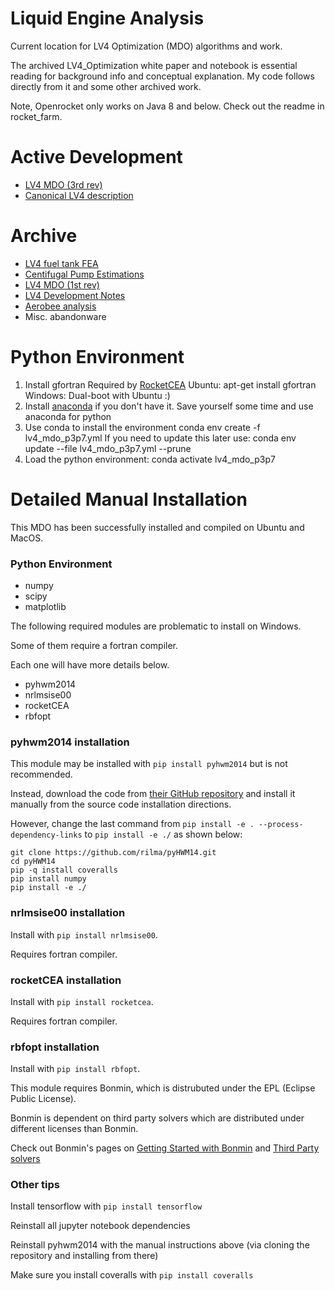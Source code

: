 # Liquid Engine Analysis

Current location for LV4 Optimization (MDO) algorithms and work.

The archived LV4_Optimization white paper and notebook is essential reading for background info and conceptual explanation. My code follows directly from it and some other archived work.

Note, Openrocket only works on Java 8 and below. Check out the readme in rocket_farm.

# Active Development
* [LV4 MDO (3rd rev)](http://nbviewer.jupyter.org/github/psas/liquid-engine-analysis/blob/master/Simulation_and_Optimization/Multidisciplinary_Design_Optimization.ipynb)
* [Canonical LV4 description](http://nbviewer.ipython.org/github/psas/liquid-engine-analysis/blob/master/LV4_canonical/lv4_optimizer_output.txt)

# Archive
* [LV4 fuel tank FEA](http://nbviewer.ipython.org/github/psas/liquid-engine-analysis/blob/master/archive/AirframeFEA/LV4FuelTankParameters.ipynb)
* [Centifugal Pump Estimations](http://nbviewer.ipython.org/github/psas/liquid-engine-analysis/blob/master/archive/electric_pump_calcs/pump_sizing.ipynb)
* [LV4 MDO (1st rev)](http://nbviewer.ipython.org/github/psas/liquid-engine-analysis/blob/master/archive/LV4_Optimization.ipynb)
* [LV4 Development Notes](http://nbviewer.ipython.org/github/psas/liquid-engine-analysis/blob/master/archive/rocket_notes)
* [Aerobee analysis](http://nbviewer.ipython.org/github/psas/liquid-engine-analysis/blob/master/archive/aerobee-150-reconstruction/AJ11-26.ipynb)
* Misc. abandonware

# Python Environment
1) Install gfortran
   Required by [RocketCEA](https://rocketcea.readthedocs.io/en/latest/quickstart.html) 
    Ubuntu: apt-get install gfortran
    Windows: Dual-boot with Ubuntu :)
2) Install [anaconda](https://www.anaconda.com/products/individual) if you don't have it. Save yourself some time and use anaconda for python
3) Use conda to install the environment
   conda env create -f lv4_mdo_p3p7.yml
   If you need to update this later use:
   conda env update --file lv4_mdo_p3p7.yml --prune
4) Load the python environment:
   conda activate lv4_mdo_p3p7

# Detailed Manual Installation
This MDO has been successfully installed and compiled on Ubuntu and MacOS. 

### Python Environment
* numpy
* scipy
* matplotlib

The following required modules are problematic to install on Windows.

Some of them require a fortran compiler.

Each one will have more details below.

* pyhwm2014
* nrlmsise00 
* rocketCEA
* rbfopt

### pyhwm2014 installation
This module may be installed with `pip install pyhwm2014` but is not recommended.

Instead, download the code from [their GitHub repository](https://github.com/rilma/pyHWM14) and install it manually from the source code installation directions.

However, change the last command from `pip install -e . --process-dependency-links` to `pip install -e ./` as shown below:
```
git clone https://github.com/rilma/pyHWM14.git
cd pyHWM14
pip -q install coveralls
pip install numpy
pip install -e ./
```

### nrlmsise00 installation
Install with `pip install nrlmsise00`.

Requires fortran compiler.


### rocketCEA installation
Install with `pip install rocketcea`.

Requires fortran compiler.


### rbfopt installation
Install with `pip install rbfopt`.

This module requires Bonmin, which is distrubuted under the EPL (Eclipse Public License). 

Bonmin is dependent on third party solvers which are distributed under different licenses than Bonmin.

Check out Bonmin's pages on [Getting Started with Bonmin](https://projects.coin-or.org/Bonmin/wiki/GettingStarted) and [Third Party solvers](https://projects.coin-or.org/Bonmin/wiki/ThirdParty)


### Other tips
Install tensorflow with `pip install tensorflow`

Reinstall all jupyter notebook dependencies

Reinstall pyhwm2014 with the manual instructions above (via cloning the repository and installing from there)

Make sure you install coveralls with `pip install coveralls`


